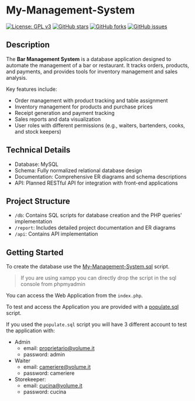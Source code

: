 # My-Management-System

[![License: GPL v3](https://img.shields.io/badge/License-GPLv3-blue.svg)](https://github.com/DiottaNax/KittyGram/blob/main/LICENSE)
[![GitHub stars](https://img.shields.io/github/stars/DiottaNax/KittyGram)](https://github.com/DiottaNax/KittyGram/stargazers)
[![GitHub forks](https://img.shields.io/github/forks/DiottaNax/KittyGram)](https://github.com/DiottaNax/KittyGram/network)
[![GitHub issues](https://img.shields.io/github/issues/DiottaNax/KittyGram)](https://github.com/DiottaNax/KittyGram/issues)

## Description

The **Bar Management System** is a database application designed to automate the management of a bar or restaurant. It tracks orders, products, and payments, and provides tools for inventory management and sales analysis.

Key features include:

- Order management with product tracking and table assignment
- Inventory management for products and purchase prices
- Receipt generation and payment tracking
- Sales reports and data visualization
- User roles with different permissions (e.g., waiters, bartenders, cooks, and stock keepers)

## Technical Details

- Database: MySQL
- Schema: Fully normalized relational database design
- Documentation: Comprehensive ER diagrams and schema descriptions
- API: Planned RESTful API for integration with front-end applications

## Project Structure

- `/db`: Contains SQL scripts for database creation and the PHP queries' implementation
- `/report`: Includes detailed project documentation and ER diagrams
- `/api`: Contains API implementation

## Getting Started

To create the database use the [My-Management-System.sql](https://github.com/DiottaNax/Bar-Management-System/blob/main/db/My-Management-System.sql) script.

> If you are using xampp you can directly drop the script in the sql console from phpmyadmin

You can access the Web Application from the `index.php`.

To test and access the Application you are provided with a [populate.sql](https://github.com/DiottaNax/Bar-Management-System/blob/main/db/My-Management-System.sql) script.

If you used the `populate.sql` script you will have 3 different account to test the application with:

- Admin
    - email: proprietario@volume.it
    - password: admin
- Waiter
    - email: cameriere@volume.it
    - password: cameriere
- Storekeeper:
    - email: cucina@volume.it
    - password: cucina

